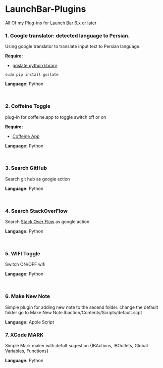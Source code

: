 # LaunchBar-Plugins
<p>All Of my Plug-ins for <a href="https://www.obdev.at/products/launchbar/index.html">Launch Bar 6.x or later</a></p>

<h3>1. Google translator: detected language to Persian.</h3>

<p>Using google translator to translate input text to Persian language.</p>
<p><b>Require:</b>
<ul>
  <li><a href="https://pypi.python.org/pypi/goslate">goslate python library</a></li>
</ul>  
</p>
<code>sudo pip install goslate</code>
<p><b>Language:</b> Python</p>
<br>

<h3>2. Coffeine Toggle</h3>
<p>plug-in for coffeine.app to toggle switch off or on</p
<p><b>Require:</b>
<ul>
  <li><a href="https://itunes.apple.com/us/app/caffeine/id411246225?mt=12">Coffeine App</a></li>
</ul>  
</p>
<p><b>Language:</b> Python</p>
<br>

<h3>3. Search GitHub</h3>
<p>Search git hub as google action</p>
<p><b>Language:</b> Python</p>
<br>

<h3>4. Search StackOverFlow</h3>
<p>Search <a href="http://stackoverflow.com">Stack Over Flow</a> as google action</p>
<p><b>Language:</b> Python</p>
<br>

<h3>5. WIFI Toggle</h3>
<p>Switch ON/OFF wifi</p>
<p><b>Language:</b> Python</p>
<br>

<h3>6. Make New Note</h3>
<p>Simple plugin for adding new note to the secend folder. change the default folder go to Make New Note.lbaction/Contents/Scripts/default.scpt</p>
<p><b>Language:</b> Apple Script</p>

<h3>7. XCode MARK</h3>
<p>Simple Mark maker with defult sugestion {IBActions, IBOutlets, Global Variables, Functions}</p>
<p><b>Language:</b> Python</p>